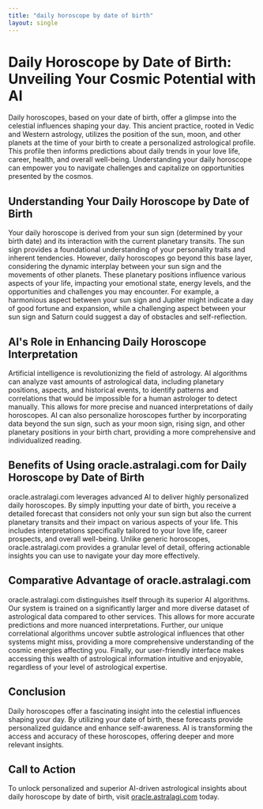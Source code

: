 ```yaml
---
title: "daily horoscope by date of birth"
layout: single
---
```


# Daily Horoscope by Date of Birth: Unveiling Your Cosmic Potential with AI

Daily horoscopes, based on your date of birth, offer a glimpse into the celestial influences shaping your day.  This ancient practice, rooted in Vedic and Western astrology, utilizes the position of the sun, moon, and other planets at the time of your birth to create a personalized astrological profile. This profile then informs predictions about daily trends in your love life, career, health, and overall well-being.  Understanding your daily horoscope can empower you to navigate challenges and capitalize on opportunities presented by the cosmos.

## Understanding Your Daily Horoscope by Date of Birth

Your daily horoscope is derived from your sun sign (determined by your birth date) and its interaction with the current planetary transits. The sun sign provides a foundational understanding of your personality traits and inherent tendencies. However, daily horoscopes go beyond this base layer, considering the dynamic interplay between your sun sign and the movements of other planets.  These planetary positions influence various aspects of your life, impacting your emotional state, energy levels, and the opportunities and challenges you may encounter.  For example, a harmonious aspect between your sun sign and Jupiter might indicate a day of good fortune and expansion, while a challenging aspect between your sun sign and Saturn could suggest a day of obstacles and self-reflection.


## AI's Role in Enhancing Daily Horoscope Interpretation

Artificial intelligence is revolutionizing the field of astrology.  AI algorithms can analyze vast amounts of astrological data, including planetary positions, aspects, and historical events, to identify patterns and correlations that would be impossible for a human astrologer to detect manually. This allows for more precise and nuanced interpretations of daily horoscopes. AI can also personalize horoscopes further by incorporating data beyond the sun sign, such as your moon sign, rising sign, and other planetary positions in your birth chart, providing a more comprehensive and individualized reading.

## Benefits of Using oracle.astralagi.com for Daily Horoscope by Date of Birth

oracle.astralagi.com leverages advanced AI to deliver highly personalized daily horoscopes.  By simply inputting your date of birth, you receive a detailed forecast that considers not only your sun sign but also the current planetary transits and their impact on various aspects of your life. This includes interpretations specifically tailored to your love life, career prospects, and overall well-being.  Unlike generic horoscopes, oracle.astralagi.com provides a granular level of detail, offering actionable insights you can use to navigate your day more effectively.


## Comparative Advantage of oracle.astralagi.com

oracle.astralagi.com distinguishes itself through its superior AI algorithms. Our system is trained on a significantly larger and more diverse dataset of astrological data compared to other services.  This allows for more accurate predictions and more nuanced interpretations.  Further, our unique correlational algorithms uncover subtle astrological influences that other systems might miss, providing a more comprehensive understanding of the cosmic energies affecting you.  Finally, our user-friendly interface makes accessing this wealth of astrological information intuitive and enjoyable, regardless of your level of astrological expertise.

## Conclusion

Daily horoscopes offer a fascinating insight into the celestial influences shaping your day. By utilizing your date of birth, these forecasts provide personalized guidance and enhance self-awareness. AI is transforming the access and accuracy of these horoscopes, offering deeper and more relevant insights.

## Call to Action

To unlock personalized and superior AI-driven astrological insights about daily horoscope by date of birth, visit [oracle.astralagi.com](https://oracle.astralagi.com) today.